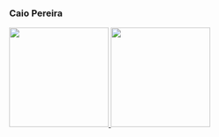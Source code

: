 ### Caio Pereira

 <div>
  <a href="https://github.com/caaiopereira">
  <img height="180em" src="https://github-readme-stats.vercel.app/api?username=caaiopereira&show_icons=true&theme=github_dark&include_all_commits=true&count_private=true"/>
  <img height="180em" src="https://github-readme-stats.vercel.app/api/top-langs/?username=caaiopereira&layout=compact&langs_count=16&theme=github_dark"/>
</div>
